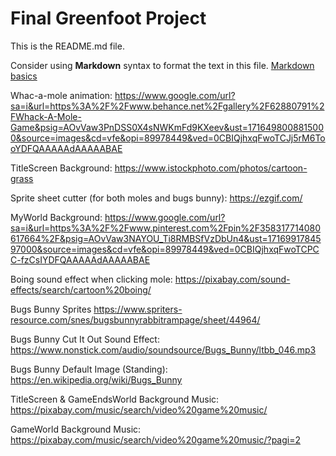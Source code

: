 # Final Greenfoot Project
This is the README.md file.

Consider using **Markdown** syntax to format the text in this file. [Markdown basics](https://www.markdownguide.org/getting-started/)



Whac-a-mole animation: https://www.google.com/url?sa=i&url=https%3A%2F%2Fwww.behance.net%2Fgallery%2F62880791%2FWhack-A-Mole-Game&psig=AOvVaw3PnDSS0X4sNWKmFd9KXeev&ust=1716498008815000&source=images&cd=vfe&opi=89978449&ved=0CBIQjhxqFwoTCJj5rM6TooYDFQAAAAAdAAAAABAE


TitleScreen Background: https://www.istockphoto.com/photos/cartoon-grass 


Sprite sheet cutter (for both moles and bugs bunny): https://ezgif.com/ 


MyWorld Background: https://www.google.com/url?sa=i&url=https%3A%2F%2Fwww.pinterest.com%2Fpin%2F358317714080617664%2F&psig=AOvVaw3NAYOU_Ti8RMBSfVzDbUn4&ust=1716991784597000&source=images&cd=vfe&opi=89978449&ved=0CBIQjhxqFwoTCPCC-fzCsIYDFQAAAAAdAAAAABAE

Boing sound effect when clicking mole:
https://pixabay.com/sound-effects/search/cartoon%20boing/


Bugs Bunny Sprites
https://www.spriters-resource.com/snes/bugsbunnyrabbitrampage/sheet/44964/

Bugs Bunny Cut It Out Sound Effect:
https://www.nonstick.com/audio/soundsource/Bugs_Bunny/ltbb_046.mp3 
 

Bugs Bunny Default Image (Standing):
https://en.wikipedia.org/wiki/Bugs_Bunny 

TitleScreen & GameEndsWorld Background Music: https://pixabay.com/music/search/video%20game%20music/

GameWorld Background Music:
https://pixabay.com/music/search/video%20game%20music/?pagi=2 
